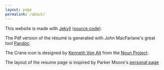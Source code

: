```yaml
---
layout: page
permalink: /about/
---
```


This website is made with [Jekyll](http://jekyllrb.com/) ([source code](https://github.com/cosenal/cosenal.github.io)).

The Pdf version of the résumé is generated with John MacFarlane's great tool 
[Pandoc](http://johnmacfarlane.net/pandoc/).

The Crane icon is designed by [Kenneth Von Alt](http://www.thenounproject.com/KenVonAlt) from the 
[Noun Project](http://www.thenounproject.com).

The layout of the resume page is inspired by Parker Moore's [personal page](https://byparker.com)